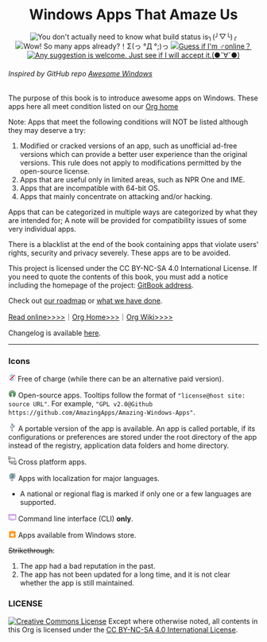 <h1 align="center">Windows Apps That Amaze Us</h1>

<p align="center">
<img src="https://img.shields.io/badge/build-passing-green.svg" title="You don't actually need to know what build status is╮(╯▽╰)╭" />
<img src="https://img.shields.io/badge/apps%20count-319-blue.svg" title="Wow! So many apps already?！Σ(っ °Д °;)っ" />
<a href="https://t.me/joinchat/AAAAAESLWZxuUSkUqqk1rA" target="_blank">
<img src="https://img.shields.io/badge/☎️contact-telegram-ff69b4.svg" title="Guess if I'm ♂online？"/>
</a>
<a href="https://github.com/AmazingApps/Amazing-Windows-Apps/issues" target="_blank">
<img src="https://img.shields.io/github/issues/AmazingApps/Amazing-Windows-Apps.svg" title="Any suggestion is welcome. Just see if I will accept it.(●ˇ∀ˇ●)"/>
</a>
</p>

###### Inspired by GitHub repo [Awesome Windows](https://github.com/Awesome-Windows/Awesome)

The purpose of this book is to introduce awesome apps on Windows. These apps here all meet condition listed on our [Org home](http://amazingapps.org/#two)

Note: Apps that meet the following conditions will NOT be listed although they may deserve a try:

1. Modified or cracked versions of an app, such as unofficial ad-free versions which can provide a better user experience than the original versions. This rule does not apply to modifications permitted by the open-source license.
2. Apps that are useful only in limited areas, such as NPR One and IME.
3. Apps that are incompatible with 64-bit OS.
4. Apps that mainly concentrate on attacking and/or hacking.

Apps that can be categorized in multiple ways are categorized by what they are intended for; A note will be provided for compatibility issues of some very individual apps.

There is a blacklist at the end of the book containing apps that violate users' rights, security and privacy severely. These apps are to be avoided.

This project is licensed under the CC BY-NC-SA 4.0 International License. If you need to quote the contents of this book, you must add a notice including the homepage of the project: [GitBook address](https://www.gitbook.com/book/amazing-apps/windows-apps-that-amaze-us/details).

Check out [our roadmap](https://github.com/AmazingApps/Amazing-Windows-Apps/issues?utf8=✓&q=label%3Aaccepted) or [what we have done](https://github.com/AmazingApps/Amazing-Windows-Apps/issues?utf8=✓&q=label%3Adone).

[Read online&gt;&gt;&gt;&gt;](https://amazing-apps.gitbooks.io/windows-apps-that-amaze-us/en/)｜[Org Home>>>](http://amazingapps.org/en/)｜[Org Wiki>>>>](https://amazing-apps.gitbooks.io/organization-wiki/content/en/)

Changelog is available [here](https://github.com/AmazingApps/Amazing-Windows-Apps/commits/master).

---

### Icons

![](../assets/free.png) Free of charge \(while there can be an alternative paid version\).

![](../assets/open-source-icon.png) Open-source apps. Tooltips follow the format of `"license@host site: source URL"`. For example, `"GPL v2.0@Github https://github.com/AmazingApps/Amazing-Windows-Apps"`.

![](../assets/usb.png) A portable version of the app is available. An app is called portable, if its configurations or preferences are stored under the root directory of the app instead of the registry, application data folders and home directory.

![](../assets/multi_platform.png) Cross platform apps.

![](../assets/earth-globe.png) Apps with localization for major languages.

* A national or regional flag is marked if only one or a few languages are supported.

![](../assets/command-line.png) Command line interface (CLI) **only**.

![](../assets/windows-store.png) Apps available from Windows store.

~~Strikethrough~~:

1. The app had a bad reputation in the past.
2. The app has not been updated for a long time, and it is not clear whether the app is still maintained.

### LICENSE
<a rel="license" href="http://creativecommons.org/licenses/by-nc-sa/4.0/"><img alt="Creative Commons License" style="border-width:0" src="https://i.creativecommons.org/l/by-nc-sa/4.0/88x31.png" /></a> Except where otherwise noted, all contents in this Org is licensed under the <a rel="license" href="http://creativecommons.org/licenses/by-nc-sa/4.0/">CC BY-NC-SA 4.0 International License</a>.
